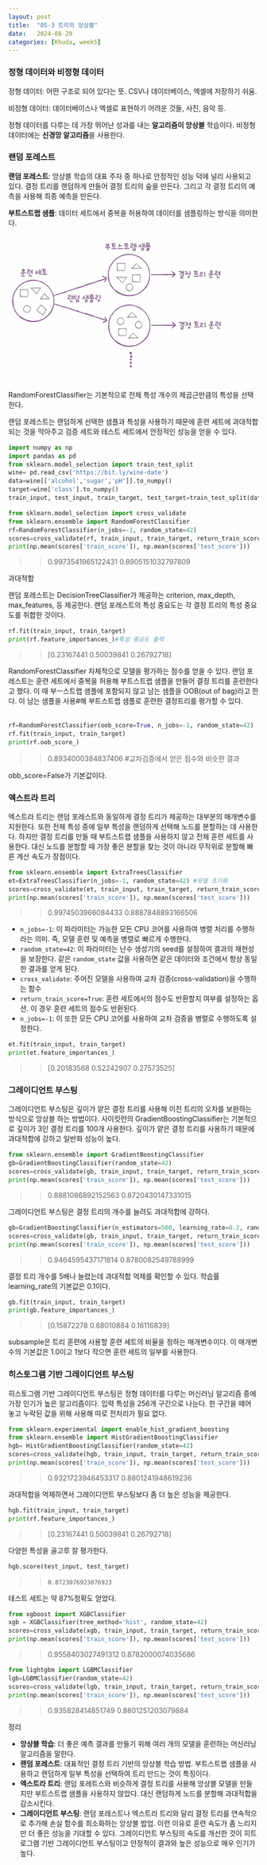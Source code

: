 ```yaml
---
layout: post
title:  "05-3 트리의 앙상블"
date:   2024-08-20
categories: [Khuda, week5]
---
```


### 정형 데이터와 비정형 데이터

정형 데이터: 어떤 구조로 되어 있다는 뜻. CSV나 데이터베이스, 엑셀에 저장하기 쉬움.

비정형 데이터: 데이터베이스나 엑셀로 표현하기 어려운 것들, 사진, 음악 등.  

정형 데이터를 다루는 데 가장 뛰어난 성과를 내는 **알고리즘이 앙상블** 학습이다. 비정형 데이터에는 **신경망 알고리즘**을 사용한다. 

### 랜덤 포레스트

**랜덤 포레스트**: 앙상블 학습의 대표 주자 중 하나로 안정적인 성능 덕에 널리 사용되고 있다. 결정 트리를 랜덤하게 만들어 결정 트리의 숲을 만든다. 그리고 각 결정 트리의 예측을 사용해 최종 예측을 만든다. 

**부트스트랩 샘플**: 데이터 세트에서 중복을 허용하여 데이터를 샘플링하는 방식을 의미한다. 

![Untitled](/assets/HW1/bb10.png)

RandomForestClassifier는 기본적으로 전체 특성 개수의 제곱근만큼의 특성을 선택한다. 

랜덤 포레스트는 랜덤하게 선택한 샘플과 특성을 사용하기 때문에 훈련 세트에 과대적합되는 것을 막아주고 검증 세트와 테스트 세트에서 안정적인 성능을 얻을 수 있다. 

```python
import numpy as np
import pandas as pd
from sklearn.model_selection import train_test_split
wine= pd.read_csv('https://bit.ly/wine-date')
data=wine[['alcohol','sugar','pH']].to_numpy()
target=wine['class'].to_numpy()
train_input, test_input, train_target, test_target=train_test_split(data, target, test_size=0.2, random_state=42)
```

```python
from sklearn.model_selection import cross_validate
from sklearn.ensemble import RandomForestClassifier
rf=RandomForestClassifier(n_jobs=-1, random_state=42)
scores=cross_validate(rf, train_input, train_target, return_train_score=True, n_jobs=-1)
print(np.mean(scores['train_score']), np.mean(scores['test_score']))
```

>> 0.9973541965122431 0.8905151032797809

과대적합

랜덤 포레스트는 DecisionTreeClassifier가 제공하는 criterion, max_depth, max_features, 등 제공한다. 랜덤 포레스트의 특성 중요도는 각 결정 트리의 특성 중요도를 취합한 것이다.

```python
rf.fit(train_input, train_target)
print(rf.feature_importances_)#특성 중요도 출력
```

>> [0.23167441 0.50039841 0.26792718]

RandomForestClassifier 자체적으로 모델을 평가하는 점수를 얻을 수 있다.  랜덤 포레스트는 훈련 세트에서 중복을 허용해 부트스트랩 샘플을 만들어 결정 트리를 훈련한다고 했다. 이 때 부ㅡ스트랩 샘플에 포함되지 않고 남는 샘플을 OOB(out of bag)라고 한다. 이 남는 샘플을 사용#해 부트스트랩 샘플로 훈련한 결정트리를 평가할 수 있다. 

```python

rf=RandomForestClassifier(oob_score=True, n_jobs=-1, random_state=42)
rf.fit(train_input, train_target)
print(rf.oob_score_)
```

>> 0.8934000384837406 #교차검증에서 얻은 점수와 비슷한 결과

obb_score=False가 기본값이다. 

### 엑스트라 트리

엑스트라 트리는 랜덤 포레스트와 동일하게 결정 트리가 제공하는 대부분의 매개변수를 지원한다. 또한 전체 특성 중에 일부 특성을 랜덤하게 선택해 노드를 분할하는 데 사용한다. 하지만 결정 트리를 만들 때 부트스트랩 샘플을 사용하지 않고 전체 훈련 세트를 사용한다. 대신 노드를 분할할 때 가장 좋은 분할을 찾는 것이 아니라 무작위로 분할해 빠른 계산 속도가 장점이다.

```python
from sklearn.ensemble import ExtraTreesClassifier
et=ExtraTreesClassifier(n_jobs=-1, random_state=42) #모델 초기화
scores=cross_validate(et, train_input, train_target, return_train_score=True, n_jobs=-1) #모델 검증
print(np.mean(scores['train_score']), np.mean(scores['test_score']))
```

>>0.9974503966084433 0.8887848893166506

- `n_jobs=-1`: 이 파라미터는 가능한 모든 CPU 코어를 사용하여 병렬 처리를 수행하라는 의미. 즉, 모델 훈련 및 예측을 병렬로 빠르게 수행한다.
- `random_state=42`: 이 파라미터는 난수 생성기의 seed를 설정하여 결과의 재현성을 보장한다. 같은 `random_state` 값을 사용하면 같은 데이터와 조건에서 항상 동일한 결과를 얻게 된다.
- `cross_validate`: 주어진 모델을 사용하여 교차 검증(cross-validation)을 수행하는 함수
- `return_train_score=True`: 훈련 세트에서의 점수도 반환할지 여부를 설정하는 옵션. 이 경우 훈련 세트의 점수도 반환된다.
- `n_jobs=-1`: 이 또한 모든 CPU 코어를 사용하여 교차 검증을 병렬로 수행하도록 설정한다.

```python
et.fit(train_input, train_target)
print(et.feature_importances_)
```

>>[0.20183568 0.52242907 0.27573525]

### 그레이디언트 부스팅

그레이디언트 부스팅은 깊이가 얕은 결정 트리를 사용해 이전 트리의 오차를 보완하는 방식으로 앙상블 하는 방법이다. 사이킷런의 GradientBoostingClassifier는 기본적으로 깊이가 3인 결정 트리를 100개 사용한다. 깊이가 얕은 결정 트리를 사용하기 때문에 과대적합에 강하고 일반화 성능이 높다. 

```python
from sklearn.ensemble import GradientBoostingClassifier
gb=GradientBoostingClassifier(random_state=42)
scores=cross_validate(gb, train_input, train_target, return_train_score=True, n_jobs=-1)
print(np.mean(scores['train_score']), np.mean(scores['test_score']))
```

>>0.8881086892152563 0.8720430147331015

그레이디언트 부스팅은 결정 트리의 개수를 늘려도 과대적합에 강하다. 

```python
gb=GradientBoostingClassifier(n_estimators=500, learning_rate=0.2, random_state=42)
scores=cross_validate(gb, train_input, train_target, return_train_score=True, n_jobs=-1)
print(np.mean(scores['train_score']), np.mean(scores['test_score']))
```

>> 0.9464595437171814 0.8780082549788999

결정 트리 개수를 5배나 늘렸는데 과대적합 억제를 확인할 수 있다. 학습률 learning_rate의 기본값은 0.1이다. 

```python
gb.fit(train_input, train_target)
print(gb.feature_importances_)
```

>>[0.15872278 0.68010884 0.16116839]

subsample은 트리 훈련에 사용할 훈련 세트의 비율을 정하는 매개변수이다. 이 매개변수의 기본값은 1.0이고 1보다 작으면 훈련 세트의 일부를 사용한다. 

### 히스토그램 기반 그레이디언트 부스팅

히스토그램 기반 그레이디언트 부스팅은 정형 데이터를 다루는 머신러닝 알고리즘 중에 가장 인기가 높은 알고리즘이다. 입력 특성을 256개 구간으로 나눈다. 한 구간을 떼어 놓고 누락된 값을 위해 사용해 따로 전처리가 필요 없다. 

```python
from sklearn.experimental import enable_hist_gradient_boosting
from sklearn.ensemble import HistGradientBoostingClassifier
hgb= HistGradientBoostingClassifier(random_state=42)
scores=cross_validate(hgb, train_input, train_target, return_train_score=True)
print(np.mean(scores['train_score']), np.mean(scores['test_score']))
```

>> 0.9321723946453317 0.8801241948619236

과대적합을 억제하면서 그레이디언트 부스팅보다 좀 더 높은 성능을 제공한다. 

```python
hgb.fit(train_input, train_target)
print(rf.feature_importances_)
```

>> [0.23167441 0.50039841 0.26792718]

다양한 특성을 골고루 잘 평가한다.

```python
hgb.score(test_input, test_target)
```

>> `0.8723076923076923`

테스트 세트는 약 87%정확도 얻었다. 

```python
from xgboost import XGBClassifier
xgb = XGBClassifier(tree_method='hist', random_state=42)
scores=cross_validate(xgb, train_input, train_target, return_train_score=True)
print(np.mean(scores['train_score']), np.mean(scores['test_score']))
```

>> 0.9558403027491312 0.8782000074035686

```python
from lightgbm import LGBMClassifier
lgb=LGBMClassifier(random_state=42)
scores=cross_validate(lgb, train_input, train_target, return_train_score=True, n_jobs=-1)
print(np.mean(scores['train_score']), np.mean(scores['test_score']))
```

>> 0.935828414851749 0.8801251203079884

정리

- **앙상블 학습**: 더 좋은 예측 결과를 만들기 위해 여러 개의 모델을 훈련하는 머신러닝 알고리즘을 말한다.
- **랜덤 포레스트**: 대표적인 결정 트리 기반의 앙상블 학습 방법. 부트스트랩 샘플을 사용하고 랜덤하게 일부 특성을 선택하여 트리 만드는 것이 특징이다.
- **엑스트라 트리**: 랜덤 포레트스와 비슷하게 결정 트리를 사용해 앙상블 모델을 만들지만 부트스트랩 샘플을 사용하지 않았다. 대신 랜덤하게 노드를 분할해 과대적합을 감소시킨다.
- **그레이디언트 부스팅**: 랜덤 포레스트나 엑스트라 트리와 달리 결정 트리를 연속적으로 추가해 손실 함수를 최소화하는 앙상블 밥업. 이런 이유로 훈련 속도가 좀 느리지만 더 좋은 성능을 기대할 수 있다. 그레이디언트 부스팅의 속도를 개선한 것이 히트로그램 기반 그레이디언트 부스팅이고 안정적이 결과와 높은 성능으로 매우 인기가 높다.

